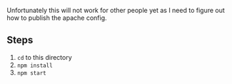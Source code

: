 Unfortunately this will not work for other people yet as I need to figure out how to publish the apache config.

## Steps

1. `cd` to this directory
2. `npm install`
3. `npm start`